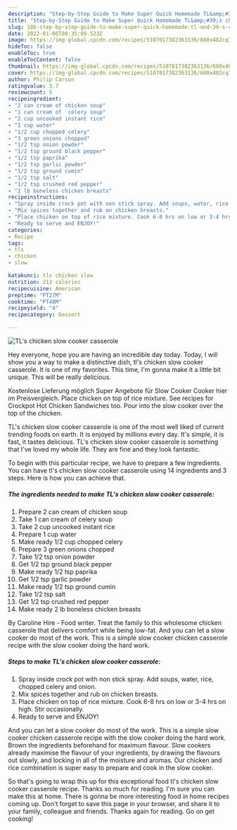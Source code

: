 ```yaml
---
description: "Step-by-Step Guide to Make Super Quick Homemade TL&amp;#39;s chicken slow cooker casserole"
title: "Step-by-Step Guide to Make Super Quick Homemade TL&amp;#39;s chicken slow cooker casserole"
slug: 186-step-by-step-guide-to-make-super-quick-homemade-tl-and-39-s-chicken-slow-cooker-casserole
date: 2022-01-06T08:35:09.523Z
image: https://img-global.cpcdn.com/recipes/5107017382363136/680x482cq70/tls-chicken-slow-cooker-casserole-recipe-main-photo.jpg
hideToc: false
enableToc: true
enableTocContent: false
thumbnail: https://img-global.cpcdn.com/recipes/5107017382363136/680x482cq70/tls-chicken-slow-cooker-casserole-recipe-main-photo.jpg
cover: https://img-global.cpcdn.com/recipes/5107017382363136/680x482cq70/tls-chicken-slow-cooker-casserole-recipe-main-photo.jpg
author: Philip Carson
ratingvalue: 3.7
reviewcount: 5
recipeingredient:
- "2 can cream of chicken soup"
- "1 can cream of  celery soup"
- "2 cup uncooked instant rice"
- "1 cup water"
- "1/2 cup chopped celery"
- "3 green onions chopped"
- "1/2 tsp onion powder"
- "1/2 tsp ground black pepper"
- "1/2 tsp paprika"
- "1/2 tsp garlic powder"
- "1/2 tsp ground cumin"
- "1/2 tsp salt"
- "1/2 tsp crushed red pepper"
- "2 lb boneless chicken breasts"
recipeinstructions:
- "Spray inside crock pot with non stick spray. Add soups, water, rice, chopped celery and onion."
- "Mix spices together and rub on chicken breasts."
- "Place chicken on top of rice mixture. Cook 6-8 hrs on low or 3-4 hrs on high. Stir occasionally."
- "Ready to serve and ENJOY!"
categories:
- Recipe
tags:
- tls
- chicken
- slow

katakunci: tls chicken slow 
nutrition: 213 calories
recipecuisine: American
preptime: "PT27M"
cooktime: "PT48M"
recipeyield: "4"
recipecategory: Dessert

---
```



![TL&#39;s chicken slow cooker casserole](https://img-global.cpcdn.com/recipes/5107017382363136/680x482cq70/tls-chicken-slow-cooker-casserole-recipe-main-photo.jpg)

Hey everyone, hope you are having an incredible day today. Today, I will show you a way to make a distinctive dish, tl&#39;s chicken slow cooker casserole. It is one of my favorites. This time, I'm gonna make it a little bit unique. This will be really delicious.

Kostenlose Lieferung möglich Super Angebote für Slow Cooker Cooker hier im Preisvergleich. Place chicken on top of rice mixture. See recipes for Crockpot Hot Chicken Sandwiches too. Pour into the slow cooker over the top of the chicken.

TL&#39;s chicken slow cooker casserole is one of the most well liked of current trending foods on earth. It is enjoyed by millions every day. It's simple, it is fast, it tastes delicious. TL&#39;s chicken slow cooker casserole is something that I've loved my whole life. They are fine and they look fantastic.


To begin with this particular recipe, we have to prepare a few ingredients. You can have tl&#39;s chicken slow cooker casserole using 14 ingredients and 3 steps. Here is how you can achieve that.

<!--inarticleads1-->

##### The ingredients needed to make TL&#39;s chicken slow cooker casserole:

1. Prepare 2 can cream of chicken soup
1. Take 1 can cream of  celery soup
1. Take 2 cup uncooked instant rice
1. Prepare 1 cup water
1. Make ready 1/2 cup chopped celery
1. Prepare 3 green onions chopped
1. Take 1/2 tsp onion powder
1. Get 1/2 tsp ground black pepper
1. Make ready 1/2 tsp paprika
1. Get 1/2 tsp garlic powder
1. Make ready 1/2 tsp ground cumin
1. Take 1/2 tsp salt
1. Get 1/2 tsp crushed red pepper
1. Make ready 2 lb boneless chicken breasts


By Caroline Hire - Food writer. Treat the family to this wholesome chicken casserole that delivers comfort while being low-fat. And you can let a slow cooker do most of the work. This is a simple slow cooker chicken casserole recipe with the slow cooker doing the hard work. 

<!--inarticleads2-->

##### Steps to make TL&#39;s chicken slow cooker casserole:

1. Spray inside crock pot with non stick spray. Add soups, water, rice, chopped celery and onion.
1. Mix spices together and rub on chicken breasts.
1. Place chicken on top of rice mixture. Cook 6-8 hrs on low or 3-4 hrs on high. Stir occasionally.
1. Ready to serve and ENJOY!

And you can let a slow cooker do most of the work. This is a simple slow cooker chicken casserole recipe with the slow cooker doing the hard work. Brown the ingredients beforehand for maximum flavour. Slow cookers already maximise the flavour of your ingredients, by drawing the flavours out slowly, and locking in all of the moisture and aromas. Our chicken and rice combination is super easy to prepare and cook in the slow cooker. 

So that's going to wrap this up for this exceptional food tl&#39;s chicken slow cooker casserole recipe. Thanks so much for reading. I'm sure you can make this at home. There is gonna be more interesting food in home recipes coming up. Don't forget to save this page in your browser, and share it to your family, colleague and friends. Thanks again for reading. Go on get cooking!
